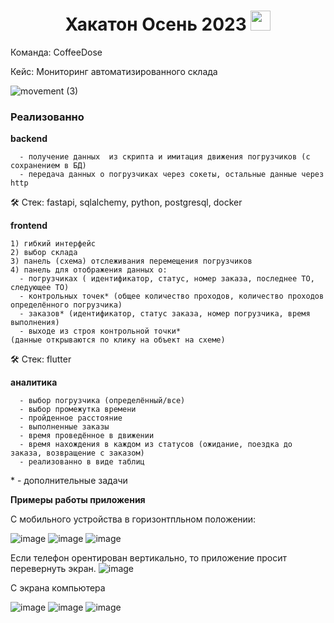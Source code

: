 <h1 align="center">Хакатон Осень 2023<a href="https://daniilshat.ru/" target="_blank"></a> 
<img src="https://github.com/blackcater/blackcater/raw/main/images/Hi.gif" height="32"/></h1>
Команда: CoffeeDose

Кейс: Мониторинг автоматизированного склада

![movement (3)](https://github.com/NastyaZiss/hack_2023/assets/88962864/1ef5b869-ff17-4643-b2a3-13ec1ca2f0e3)

<h3 align="left">Реализованно<a href="https://daniilshat.ru/" target="_blank"></a></h3>

<b>backend</b>
```
  - получение данных  из скрипта и имитация движения погрузчиков (с сохранением в БД)
  - передача данных о погрузчиках через сокеты, остальные данные через http
```

:hammer_and_wrench: Стек:  fastapi, sqlalchemy, python, postgresql, docker

<b>frontend</b>
```
1) гибкий интерфейс
2) выбор склада
3) панель (схема) отслеживания перемещения погрузчиков
4) панель для отображения данных о:
  - погрузчиках ( идентификатор, статус, номер заказа, последнее ТО, следующее ТО)
  - контрольных точек* (общее количество проходов, количество проходов определённого погрузчика)
  - заказов* (идентификатор, статус заказа, номер погрузчика, время выполнения)
  - выходе из строя контрольной точки*
(данные открываются по клику на объект на схеме)
```

:hammer_and_wrench: Стек: flutter

<b>аналитика</b>
```
  - выбор погрузчика (определённый/все)
  - выбор промежутка времени
  - пройденное расстояние
  - выполненные заказы
  - время проведённое в движении
  - время нахождения в каждом из статусов (ожидание, поездка до заказа, возвращение с заказом)
  - реализованно в виде таблиц
```

\* - дополнительные задачи


<b>Примеры работы приложения</b>

С мобильного устройства в горизонтпльном положении:

![image](https://github.com/NastyaZiss/hack_2023/assets/96202686/520b4c53-42ba-4831-8df9-4d44d159ae4a)
![image](https://github.com/NastyaZiss/hack_2023/assets/96202686/60394185-ec26-4e70-b2b0-c397695ce207)
![image](https://github.com/NastyaZiss/hack_2023/assets/96202686/7bdd7808-72ab-430b-a5a8-402a9b76269b)

Если телефон орентирован вертикально, то приложение просит перевернуть экран.
![image](https://github.com/NastyaZiss/hack_2023/assets/88962864/eeb6bd2f-bd51-4ef0-b31b-8531db392e79)


С экрана компьютера

![image](https://github.com/NastyaZiss/hack_2023/assets/96202686/3ab01afa-5eb2-44a4-90df-523d1e9b06c9)
![image](https://github.com/NastyaZiss/hack_2023/assets/96202686/535e8158-74f7-41f5-b146-6d446fc5b2d6)
![image](https://github.com/NastyaZiss/hack_2023/assets/96202686/a145e193-c435-429f-bb90-6a6e4f452024)





